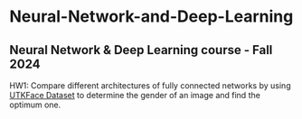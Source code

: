 # Neural-Network-and-Deep-Learning
## Neural Network &amp; Deep Learning course - Fall 2024

HW1: Compare different architectures of fully connected networks by using [UTKFace Dataset](https://susanqq.github.io/UTKFace/) to determine the gender of an image and find the optimum one.
